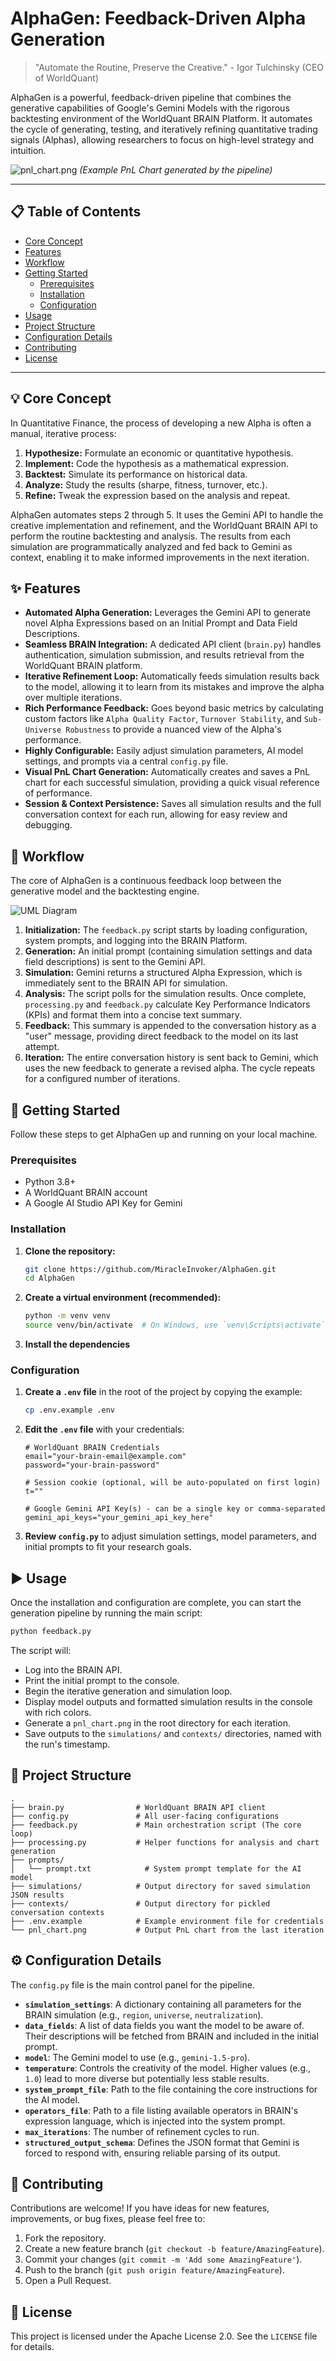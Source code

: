 # AlphaGen: Feedback-Driven Alpha Generation

> "Automate the Routine, Preserve the Creative." - Igor Tulchinsky (CEO of WorldQuant)

AlphaGen is a powerful, feedback-driven pipeline that combines the generative capabilities of Google's Gemini Models with the rigorous backtesting environment of the WorldQuant BRAIN Platform. It automates the cycle of generating, testing, and iteratively refining quantitative trading signals (Alphas), allowing researchers to focus on high-level strategy and intuition.

![pnl_chart.png](https://i.ibb.co/Pvb5pzQY/image.png)
*(Example PnL Chart generated by the pipeline)*

---

## 📋 Table of Contents

- [Core Concept](#-core-concept)
- [Features](#-features)
- [Workflow](#-workflow)
- [Getting Started](#-getting-started)
  - [Prerequisites](#prerequisites)
  - [Installation](#installation)
  - [Configuration](#configuration)
- [Usage](#-usage)
- [Project Structure](#-project-structure)
- [Configuration Details](#-configuration-details)
- [Contributing](#-contributing)
- [License](#-license)

---

## 💡 Core Concept

In Quantitative Finance, the process of developing a new Alpha is often a manual, iterative process:
1.  **Hypothesize:** Formulate an economic or quantitative hypothesis.
2.  **Implement:** Code the hypothesis as a mathematical expression.
3.  **Backtest:** Simulate its performance on historical data.
4.  **Analyze:** Study the results (sharpe, fitness, turnover, etc.).
5.  **Refine:** Tweak the expression based on the analysis and repeat.

AlphaGen automates steps 2 through 5. It uses the Gemini API to handle the creative implementation and refinement, and the WorldQuant BRAIN API to perform the routine backtesting and analysis. The results from each simulation are programmatically analyzed and fed back to Gemini as context, enabling it to make informed improvements in the next iteration.

## ✨ Features

-   **Automated Alpha Generation:** Leverages the Gemini API to generate novel Alpha Expressions based on an Initial Prompt and Data Field Descriptions.
-   **Seamless BRAIN Integration:** A dedicated API client (`brain.py`) handles authentication, simulation submission, and results retrieval from the WorldQuant BRAIN platform.
-   **Iterative Refinement Loop:** Automatically feeds simulation results back to the model, allowing it to learn from its mistakes and improve the alpha over multiple iterations.
-   **Rich Performance Feedback:** Goes beyond basic metrics by calculating custom factors like `Alpha Quality Factor`, `Turnover Stability`, and `Sub-Universe Robustness` to provide a nuanced view of the Alpha's performance.
-   **Highly Configurable:** Easily adjust simulation parameters, AI model settings, and prompts via a central `config.py` file.
-   **Visual PnL Chart Generation:** Automatically creates and saves a PnL chart for each successful simulation, providing a quick visual reference of performance.
-   **Session & Context Persistence:** Saves all simulation results and the full conversation context for each run, allowing for easy review and debugging.

## 🔄 Workflow

The core of AlphaGen is a continuous feedback loop between the generative model and the backtesting engine.

![UML Diagram](https://i.ibb.co/Xkr6XWtz/image.png)

1.  **Initialization:** The `feedback.py` script starts by loading configuration, system prompts, and logging into the BRAIN Platform.
2.  **Generation:** An initial prompt (containing simulation settings and data field descriptions) is sent to the Gemini API.
3.  **Simulation:** Gemini returns a structured Alpha Expression, which is immediately sent to the BRAIN API for simulation.
4.  **Analysis:** The script polls for the simulation results. Once complete, `processing.py` and `feedback.py` calculate Key Performance Indicators (KPIs) and format them into a concise text summary.
5.  **Feedback:** This summary is appended to the conversation history as a "user" message, providing direct feedback to the model on its last attempt.
6.  **Iteration:** The entire conversation history is sent back to Gemini, which uses the new feedback to generate a revised alpha. The cycle repeats for a configured number of iterations.

## 🚀 Getting Started

Follow these steps to get AlphaGen up and running on your local machine.

### Prerequisites

-   Python 3.8+
-   A WorldQuant BRAIN account
-   A Google AI Studio API Key for Gemini

### Installation

1.  **Clone the repository:**
    ```bash
    git clone https://github.com/MiracleInvoker/AlphaGen.git
    cd AlphaGen
    ```

2.  **Create a virtual environment (recommended):**
    ```bash
    python -m venv venv
    source venv/bin/activate  # On Windows, use `venv\Scripts\activate`
    ```

3.  **Install the dependencies**

### Configuration

1.  **Create a `.env` file** in the root of the project by copying the example:
    ```bash
    cp .env.example .env
    ```

2.  **Edit the `.env` file** with your credentials:
    ```env
    # WorldQuant BRAIN Credentials
    email="your-brain-email@example.com"
    password="your-brain-password"
    
    # Session cookie (optional, will be auto-populated on first login)
    t="" 
    
    # Google Gemini API Key(s) - can be a single key or comma-separated
    gemini_api_keys="your_gemini_api_key_here"
    ```

3.  **Review `config.py`** to adjust simulation settings, model parameters, and initial prompts to fit your research goals.

## ▶️ Usage

Once the installation and configuration are complete, you can start the generation pipeline by running the main script:

```bash
python feedback.py
```

The script will:
-   Log into the BRAIN API.
-   Print the initial prompt to the console.
-   Begin the iterative generation and simulation loop.
-   Display model outputs and formatted simulation results in the console with rich colors.
-   Generate a `pnl_chart.png` in the root directory for each iteration.
-   Save outputs to the `simulations/` and `contexts/` directories, named with the run's timestamp.

## 📂 Project Structure

```
.
├── brain.py                # WorldQuant BRAIN API client
├── config.py               # All user-facing configurations
├── feedback.py             # Main orchestration script (The core loop)
├── processing.py           # Helper functions for analysis and chart generation
├── prompts/
│   └── prompt.txt            # System prompt template for the AI model
├── simulations/            # Output directory for saved simulation JSON results
├── contexts/               # Output directory for pickled conversation contexts
├── .env.example            # Example environment file for credentials
└── pnl_chart.png           # Output PnL chart from the last iteration
```

## ⚙️ Configuration Details

The `config.py` file is the main control panel for the pipeline.

-   **`simulation_settings`**: A dictionary containing all parameters for the BRAIN simulation (e.g., `region`, `universe`, `neutralization`).
-   **`data_fields`**: A list of data fields you want the model to be aware of. Their descriptions will be fetched from BRAIN and included in the initial prompt.
-   **`model`**: The Gemini model to use (e.g., `gemini-1.5-pro`).
-   **`temperature`**: Controls the creativity of the model. Higher values (e.g., `1.0`) lead to more diverse but potentially less stable results.
-   **`system_prompt_file`**: Path to the file containing the core instructions for the AI model.
-   **`operators_file`**: Path to a file listing available operators in BRAIN's expression language, which is injected into the system prompt.
-   **`max_iterations`**: The number of refinement cycles to run.
-   **`structured_output_schema`**: Defines the JSON format that Gemini is forced to respond with, ensuring reliable parsing of its output.

## 🤝 Contributing

Contributions are welcome! If you have ideas for new features, improvements, or bug fixes, please feel free to:
1.  Fork the repository.
2.  Create a new feature branch (`git checkout -b feature/AmazingFeature`).
3.  Commit your changes (`git commit -m 'Add some AmazingFeature'`).
4.  Push to the branch (`git push origin feature/AmazingFeature`).
5.  Open a Pull Request.

## 📜 License

This project is licensed under the Apache License 2.0. See the `LICENSE` file for details.
